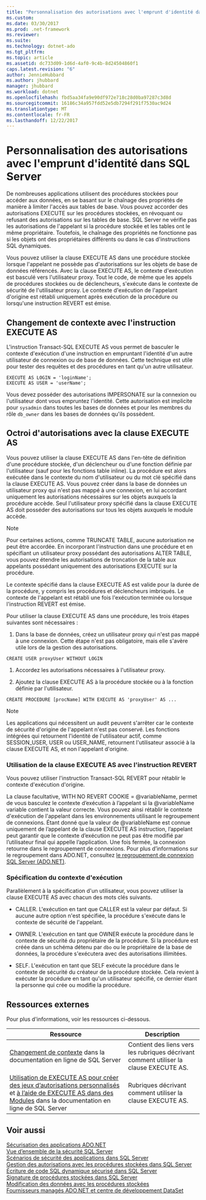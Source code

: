 ```yaml
---
title: "Personnalisation des autorisations avec l'emprunt d'identité dans SQL Server"
ms.custom: 
ms.date: 03/30/2017
ms.prod: .net-framework
ms.reviewer: 
ms.suite: 
ms.technology: dotnet-ado
ms.tgt_pltfrm: 
ms.topic: article
ms.assetid: dc733d09-1d6d-4af0-9c4b-8d24504860f1
caps.latest.revision: "6"
author: JennieHubbard
ms.author: jhubbard
manager: jhubbard
ms.workload: dotnet
ms.openlocfilehash: fbd5aa34fa9e90df972e718c28d0ba97287c3d8d
ms.sourcegitcommit: 16186c34a957fdd52e5db7294f291f7530ac9d24
ms.translationtype: MT
ms.contentlocale: fr-FR
ms.lasthandoff: 12/22/2017
---
```

# <a name="customizing-permissions-with-impersonation-in-sql-server"></a>Personnalisation des autorisations avec l'emprunt d'identité dans SQL Server
De nombreuses applications utilisent des procédures stockées pour accéder aux données, en se basant sur le chaînage des propriétés de manière à limiter l'accès aux tables de base. Vous pouvez accorder des autorisations EXECUTE sur les procédures stockées, en révoquant ou refusant des autorisations sur les tables de base. SQL Server ne vérifie pas les autorisations de l'appelant si la procédure stockée et les tables ont le même propriétaire. Toutefois, le chaînage des propriétés ne fonctionne pas si les objets ont des propriétaires différents ou dans le cas d'instructions SQL dynamiques.  
  
 Vous pouvez utiliser la clause EXECUTE AS dans une procédure stockée lorsque l'appelant ne possède pas d'autorisations sur les objets de base de données référencés. Avec la clause EXECUTE AS, le contexte d'exécution est basculé vers l'utilisateur proxy. Tout le code, de même que les appels de procédures stockées ou de déclencheurs, s'exécute dans le contexte de sécurité de l'utilisateur proxy. Le contexte d'exécution de l'appelant d'origine est rétabli uniquement après exécution de la procédure ou lorsqu'une instruction REVERT est émise.  
  
## <a name="context-switching-with-the-execute-as-statement"></a>Changement de contexte avec l'instruction EXECUTE AS  
 L'instruction  Transact-SQL EXECUTE AS vous permet de basculer le contexte d'exécution d'une instruction en empruntant l'identité d'un autre utilisateur de connexion ou de base de données. Cette technique est utile pour tester des requêtes et des procédures en tant qu'un autre utilisateur.  
  
```  
EXECUTE AS LOGIN = 'loginName';  
EXECUTE AS USER = 'userName';  
```  
  
 Vous devez posséder des autorisations IMPERSONATE sur la connexion ou l'utilisateur dont vous empruntez l'identité. Cette autorisation est implicite pour `sysadmin` dans toutes les bases de données et pour les membres du rôle `db_owner` dans les bases de données qu'ils possèdent.  
  
## <a name="granting-permissions-with-the-execute-as-clause"></a>Octroi d'autorisations avec la clause EXECUTE AS  
 Vous pouvez utiliser la clause EXECUTE AS dans l'en-tête de définition d'une procédure stockée, d'un déclencheur ou d'une fonction définie par l'utilisateur (sauf pour les fonctions table inline). La procédure est alors exécutée dans le contexte du nom d'utilisateur ou du mot clé spécifié dans la clause EXECUTE AS. Vous pouvez créer dans la base de données un utilisateur proxy qui n'est pas mappé à une connexion, en lui accordant uniquement les autorisations nécessaires sur les objets auxquels la procédure accède. Seul l'utilisateur proxy spécifié dans la clause EXECUTE AS doit posséder des autorisations sur tous les objets auxquels le module accède.  
  
> [!NOTE]
>  Pour certaines actions, comme TRUNCATE TABLE, aucune autorisation ne peut être accordée. En incorporant l'instruction dans une procédure et en spécifiant un utilisateur proxy possédant des autorisations ALTER TABLE, vous pouvez étendre les autorisations de troncation de la table aux appelants possédant uniquement des autorisations EXECUTE sur la procédure.  
  
 Le contexte spécifié dans la clause EXECUTE AS est valide pour la durée de la procédure, y compris les procédures et déclencheurs imbriqués. Le contexte de l'appelant est rétabli une fois l'exécution terminée ou lorsque l'instruction REVERT est émise.  
  
 Pour utiliser la clause EXECUTE AS dans une procédure, les trois étapes suivantes sont nécessaires :  
  
1.  Dans la base de données, créez un utilisateur proxy qui n'est pas mappé à une connexion. Cette étape n'est pas obligatoire, mais elle s'avère utile lors de la gestion des autorisations.  
  
```  
CREATE USER proxyUser WITHOUT LOGIN  
```  
  
1.  Accordez les autorisations nécessaires à l'utilisateur proxy.  
  
2.  Ajoutez la clause EXECUTE AS à la procédure stockée ou à la fonction définie par l'utilisateur.  
  
```  
CREATE PROCEDURE [procName] WITH EXECUTE AS 'proxyUser' AS ...  
```  
  
> [!NOTE]
>  Les applications qui nécessitent un audit peuvent s'arrêter car le contexte de sécurité d'origine de l'appelant n'est pas conservé. Les fonctions intégrées qui retournent l'identité de l'utilisateur actif, comme SESSION_USER, USER ou USER_NAME, retournent l'utilisateur associé à la clause EXECUTE AS, et non l'appelant d'origine.  
  
### <a name="using-execute-as-with-revert"></a>Utilisation de la clause EXECUTE AS avec l'instruction REVERT  
 Vous pouvez utiliser l'instruction Transact-SQL REVERT pour rétablir le contexte d'exécution d'origine.  
  
 La clause facultative, WITH NO REVERT COOKIE = @variableName, permet de vous basculez le contexte d’exécution à l’appelant si la @variableName variable contient la valeur correcte. Vous pouvez ainsi rétablir le contexte d'exécution de l'appelant dans les environnements utilisant le regroupement de connexions. Étant donné que la valeur de @variableName est connue uniquement de l’appelant de la clause EXECUTE AS instruction, l’appelant peut garantir que le contexte d’exécution ne peut pas être modifié par l’utilisateur final qui appelle l’application. Une fois fermée, la connexion retourne dans le regroupement de connexions. Pour plus d’informations sur le regroupement dans ADO.NET, consultez [le regroupement de connexion SQL Server (ADO.NET)](../../../../../docs/framework/data/adonet/sql-server-connection-pooling.md).  
  
### <a name="specifying-the-execution-context"></a>Spécification du contexte d'exécution  
 Parallèlement à la spécification d'un utilisateur, vous pouvez utiliser la clause EXECUTE AS avec chacun des mots clés suivants.  
  
-   CALLER. L'exécution en tant que CALLER est la valeur par défaut. Si aucune autre option n'est spécifiée, la procédure s'exécute dans le contexte de sécurité de l'appelant.  
  
-   OWNER. L'exécution en tant que OWNER exécute la procédure dans le contexte de sécurité du propriétaire de la procédure. Si la procédure est créée dans un schéma détenu par `dbo` ou le propriétaire de la base de données, la procédure s'exécutera avec des autorisations illimitées.  
  
-   SELF. L'exécution en tant que SELF exécute la procédure dans le contexte de sécurité du créateur de la procédure stockée. Cela revient à exécuter la procédure en tant qu'un utilisateur spécifié, ce dernier étant la personne qui crée ou modifie la procédure.  
  
## <a name="external-resources"></a>Ressources externes  
 Pour plus d'informations, voir les ressources ci-dessous.  
  
|Ressource|Description|  
|--------------|-----------------|  
|[Changement de contexte](http://msdn.microsoft.com/library/ms188268.aspx) dans la documentation en ligne de SQL Server|Contient des liens vers les rubriques décrivant comment utiliser la clause EXECUTE AS.|  
|[Utilisation de EXECUTE AS pour créer des jeux d’autorisations personnalisés](http://msdn.microsoft.com/library/ms190384.aspx) et [à l’aide de EXECUTE AS dans des Modules](http://msdn.microsoft.com/library/ms178106.aspx) dans la documentation en ligne de SQL Server|Rubriques décrivant comment utiliser la clause EXECUTE AS.|  
  
## <a name="see-also"></a>Voir aussi  
 [Sécurisation des applications ADO.NET](../../../../../docs/framework/data/adonet/securing-ado-net-applications.md)  
 [Vue d’ensemble de la sécurité SQL Server](../../../../../docs/framework/data/adonet/sql/overview-of-sql-server-security.md)  
 [Scénarios de sécurité des applications dans SQL Server](../../../../../docs/framework/data/adonet/sql/application-security-scenarios-in-sql-server.md)  
 [Gestion des autorisations avec les procédures stockées dans SQL Server](../../../../../docs/framework/data/adonet/sql/managing-permissions-with-stored-procedures-in-sql-server.md)  
 [Écriture de code SQL dynamique sécurisé dans SQL Server](../../../../../docs/framework/data/adonet/sql/writing-secure-dynamic-sql-in-sql-server.md)  
 [Signature de procédures stockées dans SQL Server](../../../../../docs/framework/data/adonet/sql/signing-stored-procedures-in-sql-server.md)  
 [Modification des données avec les procédures stockées](../../../../../docs/framework/data/adonet/modifying-data-with-stored-procedures.md)  
 [Fournisseurs managés ADO.NET et centre de développement DataSet](http://go.microsoft.com/fwlink/?LinkId=217917)
